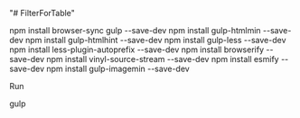 "# FilterForTable" 

npm install browser-sync gulp --save-dev
npm install gulp-htmlmin --save-dev
npm install gulp-htmlhint --save-dev
npm install gulp-less --save-dev
npm install less-plugin-autoprefix  --save-dev
npm install browserify --save-dev
npm install vinyl-source-stream --save-dev
npm install esmify --save-dev
npm install gulp-imagemin --save-dev

Run

gulp
